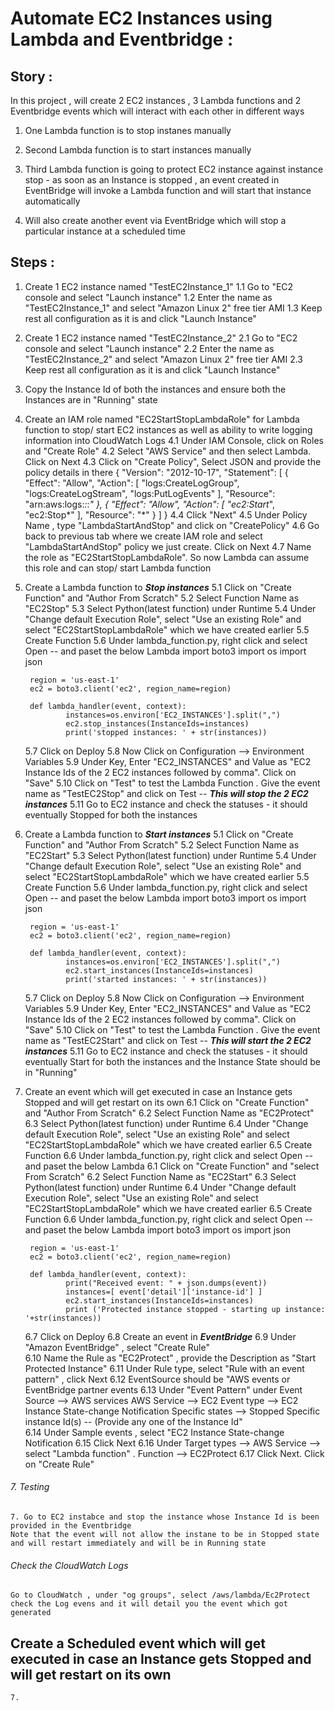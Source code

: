# Automate EC2 Instances using Lambda and Eventbridge : 

## Story : 
In this project , will  create 2 EC2 instances , 3 Lambda functions and 2 Eventbridge events which will interact with each other in different ways 
1. One Lambda function is to stop instanes manually 

2. Second Lambda function is to start instances manually 

3. Third Lambda function is going to protect EC2 instance against instance stop - as soon as an Instance is stopped , an event created in EventBridge will invoke a Lambda function and will start that instance automatically 

4. Will also create another event via EventBridge which will stop a particular instance at a scheduled time 

## Steps : 
1. Create 1 EC2 instance named "TestEC2Instance_1"
	1.1 Go to "EC2 console and select "Launch instance"
	1.2 Enter the name as "TestEC2Instance_1" and select "Amazon Linux 2" free tier AMI 
	1.3 Keep rest all configuration as it is and click "Launch Instance"

2. Create 1 EC2 instance named "TestEC2Instance_2"
	2.1 Go to "EC2 console and select "Launch instance"
	2.2 Enter the name as "TestEC2Instance_2" and select "Amazon Linux 2" free tier AMI 
	2.3 Keep rest all configuration as it is and click "Launch Instance"

3. Copy the Instance Id of both the instances and ensure both the Instances are in "Running" state 

4. Create an IAM role named "EC2StartStopLambdaRole" for Lambda function to stop/ start EC2 instances as well as ability to write logging information into CloudWatch Logs 
	4.1 Under IAM Console, click on Roles and "Create Role"
	4.2 Select "AWS Service" and then select Lambda. Click on Next 
	4.3 Click on "Create Policy", Select JSON and provide the policy details in there
	{
	    "Version": "2012-10-17",
	    "Statement": [
	      {
		"Effect": "Allow",
		"Action": [
		  "logs:CreateLogGroup",
		  "logs:CreateLogStream",
		  "logs:PutLogEvents"
		],
		"Resource": "arn:aws:logs:*:*:*"
	      },
	      {
		"Effect": "Allow",
		"Action": [
		  "ec2:Start*",
		  "ec2:Stop*"
		],
		"Resource": "*"
	      }
	    ]
	  }
	4.4 Click "Next"
	4.5 Under Policy Name , type "LambdaStartAndStop" and click on "CreatePolicy"
	4.6 Go back to previous tab where we create IAM role and select "LambdaStartAndStop" policy we just create. Click on Next 
	4.7 Name the role as "EC2StartStopLambdaRole". So now Lambda can assume this role and can stop/ start Lambda function 

5. Create a Lambda function to ***Stop instances***
	5.1 Click on "Create Function" and "Author From Scratch" 
	5.2 Select Function Name as "EC2Stop"
	5.3 Select Python(latest function) under Runtime 
	5.4 Under "Change default Execution Role", select "Use an existing Role" and select "EC2StartStopLambdaRole" which we have created earlier
	5.5 Create Function
	5.6 Under lambda_function.py, right click and select Open -- and paset the below Lambda 
		import boto3
		import os
		import json

		region = 'us-east-1'
		ec2 = boto3.client('ec2', region_name=region)

		def lambda_handler(event, context):
    			instances=os.environ['EC2_INSTANCES'].split(",")
    			ec2.stop_instances(InstanceIds=instances)
    			print('stopped instances: ' + str(instances))
	5.7 Click on Deploy
	5.8 Now Click on Configuration --> Environment Variables 
	5.9 Under Key, Enter "EC2_INSTANCES" and Value as "EC2 Instance Ids of the 2 EC2 instances followed by comma". Click on "Save"
	5.10 Click on "Test" to test the Lambda Function . Give the event name as "TestEC2Stop" and click on Test -- ***This will stop the 2 EC2 instances***
	5.11 Go to EC2 instance and check the statuses - it should eventually Stopped for both the instances 

5. Create a Lambda function to ***Start instances***
	5.1 Click on "Create Function" and "Author From Scratch" 
	5.2 Select Function Name as "EC2Start"
	5.3 Select Python(latest function) under Runtime 
	5.4 Under "Change default Execution Role", select "Use an existing Role" and select "EC2StartStopLambdaRole" which we have created earlier
	5.5 Create Function
	5.6 Under lambda_function.py, right click and select Open -- and paset the below Lambda 
		import boto3
		import os
		import json

		region = 'us-east-1'
		ec2 = boto3.client('ec2', region_name=region)

		def lambda_handler(event, context):
    			instances=os.environ['EC2_INSTANCES'].split(",")
    			ec2.start_instances(InstanceIds=instances)
    			print('started instances: ' + str(instances))
	5.7 Click on Deploy
	5.8 Now Click on Configuration --> Environment Variables 
	5.9 Under Key, Enter "EC2_INSTANCES" and Value as "EC2 Instance Ids of the 2 EC2 instances followed by comma". Click on "Save"
	5.10 Click on "Test" to test the Lambda Function . Give the event name as "TestEC2Start" and click on Test -- ***This will start the 2 EC2 instances***
	5.11 Go to EC2 instance and check the statuses - it should eventually Start for both the instances and the Instance State should be in "Running"

6. Create an event which will get executed in case an Instance gets Stopped and will get restart on its own 
	6.1 Click on "Create Function" and "Author From Scratch" 
	6.2 Select Function Name as "EC2Protect"
	6.3 Select Python(latest function) under Runtime 
	6.4 Under "Change default Execution Role", select "Use an existing Role" and select "EC2StartStopLambdaRole" which we have created earlier
	6.5 Create Function
	6.6 Under lambda_function.py, right click and select Open -- and paset the below Lambda 
	6.1 Click on "Create Function" and "select From Scratch" 
	6.2 Select Function Name as "EC2Start"
	6.3 Select Python(latest function) under Runtime 
	6.4 Under "Change default Execution Role", select "Use an existing Role" and select "EC2StartStopLambdaRole" which we have created earlier
	6.5 Create Function
	6.6 Under lambda_function.py, right click and select Open -- and paset the below Lambda 
		import boto3
		import os
		import json

		region = 'us-east-1'
		ec2 = boto3.client('ec2', region_name=region)

		def lambda_handler(event, context):
    			print("Received event: " + json.dumps(event))
    			instances=[ event['detail']['instance-id'] ]
    			ec2.start_instances(InstanceIds=instances)
    			print ('Protected instance stopped - starting up instance: '+str(instances))
	6.7 Click on Deploy
	6.8 Create an event in ***EventBridge*** 
	6.9 Under "Amazon EventBridge" , select "Create Rule"  
	6.10 Name the Rule as "EC2Protect" , provide the Description as "Start Protected Instance" 
	6.11 Under Rule type, select "Rule with an event pattern" , click Next 
	6.12 EventSource should be "AWS events or EventBridge partner events
	6.13 Under "Event Pattern" under
		Event Source --> AWS services
		AWS Service --> EC2
		Event type --> EC2 Instance State-change Notification
		Specific states --> Stopped
		Specific instance Id(s) -- (Provide any one of the Instance Id" 	
	6.14 Under Sample events , select "EC2 Instance State-change Notification
	6.15 Click Next
	6.16 Under Target types --> AWS Service --> select "Lambda function" . Function --> EC2Protect 
	6.17 Click Next. Click on "Create Rule"
	
###### 7. Testing
	7. Go to EC2 instabce and stop the instance whose Instance Id is been provided in the Eventbridge 
	Note that the event will not allow the instane to be in Stopped state and will restart immediately and will be in Running state 

###### Check the CloudWatch Logs 
	Go to CloudWatch , under "og groups", select /aws/lambda/Ec2Protect 
	check the Log evens and it will detail you the event which got generated 
	

## Create a Scheduled event which will get executed in case an Instance gets Stopped and will get restart on its own 

	7.
